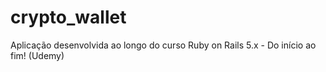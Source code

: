 # crypto_wallet
Aplicação desenvolvida ao longo do curso Ruby on Rails 5.x - Do início ao fim! (Udemy)
